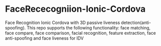 # FaceRececogniion-Ionic-Cordova
Face Recognition Ionic Cordova with 3D passive liveness detection(anti-spoofing). This repo supports the following functionality: face matching, face compare, face comparison, facial recognition, feature extraction, face anti-spoofing and face liveness for IDV
